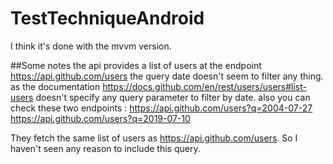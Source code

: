 # TestTechniqueAndroid

I think it's done with the mvvm version.

##Some notes
the api provides a list of users at the endpoint https://api.github.com/users
the query date doesn't seem to filter any thing. as the documentation https://docs.github.com/en/rest/users/users#list-users doesn't specify any query parameter to filter by date.
also you can check these two endpoints :
https://api.github.com/users?q=2004-07-27
https://api.github.com/users?q=2019-07-10

They fetch the same list of users as https://api.github.com/users.
So I haven't seen any reason to include this query.

